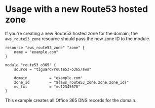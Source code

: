 # Usage with a new Route53 hosted zone

If you're creating a new Route53 hosted zone for the domain, the `aws_route53_zone` resource should pass the new zone ID to the module.

```hcl
resource "aws_route53_zone" "zone" {
    name = "example.com"
}

module "route53_o365" {
    source = "tiguard/route53-o365/aws"

    domain          = "example.com"
    zone_id         = "${aws_route53_zone.zone.zone_id}"
    ms_txt          = "ms12345678"
}
```

This example creates all Office 365 DNS records for the domain.
